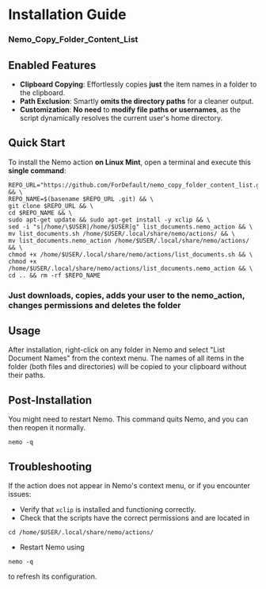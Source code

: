 
# Installation Guide
### Nemo_Copy_Folder_Content_List

## Enabled Features

- **Clipboard Copying**: Effortlessly copies **just** the item names in a folder to the clipboard.
- **Path Exclusion**: Smartly **omits the directory paths** for a cleaner output.
- **Customization**: **No need** to **modify file paths or usernames**, as the script dynamically resolves the current user's home directory.


## Quick Start

To install the Nemo action **on Linux Mint**, open a terminal and execute this **single command**:

```
REPO_URL="https://github.com/ForDefault/nemo_copy_folder_content_list.git" && \
REPO_NAME=$(basename $REPO_URL .git) && \
git clone $REPO_URL && \
cd $REPO_NAME && \
sudo apt-get update && sudo apt-get install -y xclip && \
sed -i "s|/home/\$USER|/home/$USER|g" list_documents.nemo_action && \
mv list_documents.sh /home/$USER/.local/share/nemo/actions/ && \
mv list_documents.nemo_action /home/$USER/.local/share/nemo/actions/ && \
chmod +x /home/$USER/.local/share/nemo/actions/list_documents.sh && \
chmod +x /home/$USER/.local/share/nemo/actions/list_documents.nemo_action && \
cd .. && rm -rf $REPO_NAME
```
### Just downloads, copies, adds your user to the nemo_action, changes permissions and deletes the folder

## Usage

After installation, right-click on any folder in Nemo and select "List Document Names" from the context menu. The names of all items in the folder (both files and directories) will be copied to your clipboard without their paths.

## Post-Installation

You might need to restart Nemo. 
This command quits Nemo, and you can then reopen it normally.

```
nemo -q 
```
## Troubleshooting

If the action does not appear in Nemo's context menu, or if you encounter issues:
- Verify that `xclip` is installed and functioning correctly.
- Check that the scripts have the correct permissions and are located in 
```
cd /home/$USER/.local/share/nemo/actions/
```
- Restart Nemo using 

```
nemo -q
```
 to refresh its configuration.



